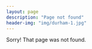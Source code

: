 ```yaml
---
layout: page
description: "Page not found"
header-img: "img/durham-1.jpg"
---
```


Sorry! That page was not found.
